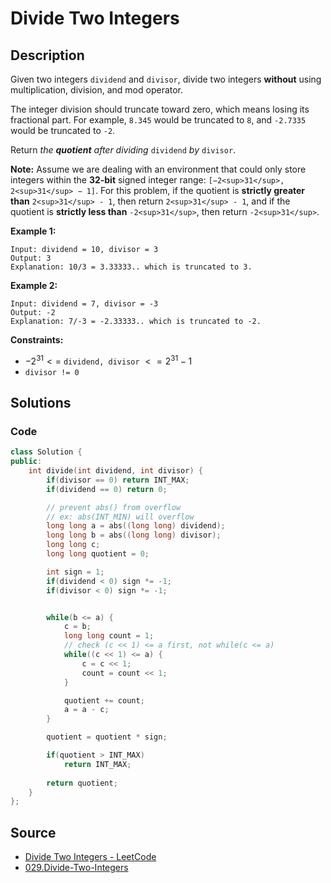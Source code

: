 # Divide Two Integers

## Description

Given two integers `dividend` and `divisor`, divide two integers **without** using multiplication, division, and mod operator.

The integer division should truncate toward zero, which means losing its fractional part. For example, `8.345` would be truncated to `8`, and `-2.7335` would be truncated to `-2`.

Return _the **quotient** after dividing_ `dividend` _by_ `divisor`.

**Note:** Assume we are dealing with an environment that could only store integers within the **32-bit** signed integer range: `[−2<sup>31</sup>, 2<sup>31</sup> − 1]`. For this problem, if the quotient is **strictly greater than** `2<sup>31</sup> - 1`, then return `2<sup>31</sup> - 1`, and if the quotient is **strictly less than** `-2<sup>31</sup>`, then return `-2<sup>31</sup>`.

**Example 1:**

```
Input: dividend = 10, divisor = 3
Output: 3
Explanation: 10/3 = 3.33333.. which is truncated to 3.

```

**Example 2:**

```
Input: dividend = 7, divisor = -3
Output: -2
Explanation: 7/-3 = -2.33333.. which is truncated to -2.

```

**Constraints:**

-   $-2^31 <=$ `dividend, divisor` $<= 2^31 - 1$
-   `divisor != 0`

## Solutions 

### Code

```cpp
class Solution {
public:
    int divide(int dividend, int divisor) {
        if(divisor == 0) return INT_MAX;
        if(dividend == 0) return 0;

        // prevent abs() from overflow
        // ex: abs(INT_MIN) will overflow
        long long a = abs((long long) dividend);
        long long b = abs((long long) divisor);
        long long c;
        long long quotient = 0;

        int sign = 1;
        if(dividend < 0) sign *= -1;
        if(divisor < 0) sign *= -1;


        while(b <= a) {
            c = b;
            long long count = 1;
            // check (c << 1) <= a first, not while(c <= a)
            while((c << 1) <= a) {
                c = c << 1;
                count = count << 1;
            }

            quotient += count;
            a = a - c;
        }

        quotient = quotient * sign;

        if(quotient > INT_MAX)
            return INT_MAX;
        
        return quotient;
    }
};
```

## Source
- [Divide Two Integers - LeetCode](https://leetcode.com/problems/divide-two-integers/)
- [029.Divide-Two-Integers](https://github.com/wisdompeak/LeetCode/tree/master/Binary_Search/029.Divide-Two-Integers)